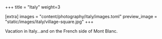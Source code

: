 +++
title = "Italy"
weight=3

[extra]
images = "content/photography/italy/images.toml"
preview_image = "static/images/italy/village-square.jpg"
+++

Vacation in Italy...and on the French side of Mont Blanc.

